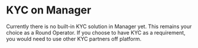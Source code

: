 # KYC on Manager

Currently there is no built-in KYC solution in Manager yet. This remains your choice as a Round Operator. If you choose to have KYC as a requirement, you would need to use other KYC partners off platform.&#x20;

